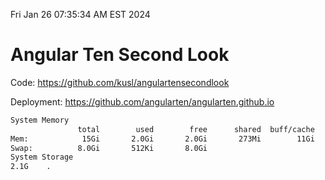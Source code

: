 Fri Jan 26 07:35:34 AM EST 2024

# Angular Ten Second Look

Code: https://github.com/kusl/angulartensecondlook

Deployment: https://github.com/angularten/angularten.github.io

```bash
System Memory
               total        used        free      shared  buff/cache   available
Mem:            15Gi       2.0Gi       2.0Gi       273Mi        11Gi        13Gi
Swap:          8.0Gi       512Ki       8.0Gi
System Storage
2.1G	.
